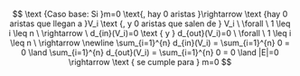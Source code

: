 $$
\text {Caso base: Si }m=0 \text{, hay 0 aristas }\rightarrow \text {hay 0 aristas que llegan a }V_i \text {, y 0 aristas que salen de } V_i \ \forall \ 1 \leq i \leq n \ \rightarrow \ d_{in}(V_i)=0 \text { y } d_{out}(V_i)=0 \ \forall \ 1 \leq i \leq n \ \rightarrow \newline \sum_{i=1}^{n} d_{in}(V_i) = \sum_{i=1}^{n} 0 = 0 \land \sum_{i=1}^{n} d_{out}(V_i) = \sum_{i=1}^{n} 0  = 0 \land |E|=0 \rightarrow \text { se cumple para } m=0 
$$
